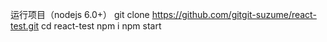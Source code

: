 运行项目（nodejs 6.0+）
git clone https://github.com/gitgit-suzume/react-test.git
cd react-test
npm i
npm start
